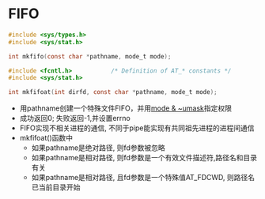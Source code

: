# FIFO

```c
#include <sys/types.h>
#include <sys/stat.h>

int mkfifo(const char *pathname, mode_t mode);

#include <fcntl.h>           /* Definition of AT_* constants */
#include <sys/stat.h>

int mkfifoat(int dirfd, const char *pathname, mode_t mode);
```

- 用pathname创建一个特殊文件FIFO，并用[mode & ~umask](Linux_file_fd_open()函数.md)指定权限
- 成功返回0; 失败返回-1,并设置errno
- FIFO实现不相关进程的通信, 不同于pipe能实现有共同祖先进程的进程间通信
- mkfifoat()函数中
  - 如果pathname是绝对路径, 则fd参数被忽略
  - 如果pathname是相对路径, 则fd参数是一个有效文件描述符,路径名和目录有关
  - 如果pathname是相对路径, 且fd参数是一个特殊值AT_FDCWD, 则路径名已当前目录开始